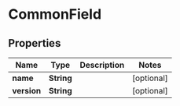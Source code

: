 

# CommonField


## Properties

| Name | Type | Description | Notes |
|------------ | ------------- | ------------- | -------------|
|**name** | **String** |  |  [optional] |
|**version** | **String** |  |  [optional] |



